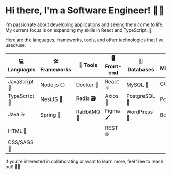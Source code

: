 # Hi there, I'm a Software Engineer! 👋🏽

I'm passionate about developing applications and seeing them come to life. My current focus is on expanding my skills in React and TypeScript. 🚀

Here are the languages, frameworks, tools, and other technologies that I've used/use:

| 💻 Languages | 🛠️ Frameworks | 🧰 Tools | 🖥️ Front-end | 🗄️ Databases | 🌟 Miscellaneous |
| --- | --- | --- | --- | --- | --- |
| JavaScript 🚀 | Node.js ⬡ | Docker 🐳 | React ⚛️ | MySQL 🐬 | GCP ☁️ |
| TypeScript 🤖 | NestJS 🦁 | Redis 🗃️ | Axios 🚀 | PostgreSQL 🐘 | Postman 📮 |
| Java ☕ | Spring 🌱 | RabbitMQ 🐇 | Figma 🖌️ | WordPress 📝 | Bootstrap 🥾 |
| HTML 📄 | | | REST 🌐 | | |
| CSS/SASS 🎨 | | | | | |


If you're interested in collaborating or want to learn more, feel free to reach out! 🤝🏽

<!--
**SMelidoni/SMelidoni** is a ✨ _special_ ✨ repository because its `README.md` (this file) appears on your GitHub profile.

Here are some ideas to get you started:

- 🔭 I’m currently working on ...
- 🌱 I’m currently learning ...
- 👯 I’m looking to collaborate on ...
- 🤔 I’m looking for help with ...
- 💬 Ask me about ...
- 📫 How to reach me: ...
- 😄 Pronouns: ...
- ⚡ Fun fact: ...
-->
